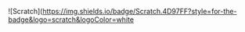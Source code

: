 ![Scratch](https://img.shields.io/badge/Scratch.4D97FF?style=for-the-badge&logo=scratch&logoColor=white
